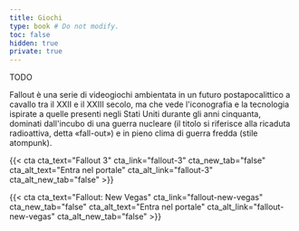 ```yaml
---
title: Giochi
type: book # Do not modify.
toc: false
hidden: true
private: true
---
```


TODO

Fallout è una serie di videogiochi ambientata in un futuro postapocalittico a cavallo tra il XXII e il XXIII secolo, ma che vede l'iconografia e la tecnologia ispirate a quelle presenti negli Stati Uniti durante gli anni cinquanta, dominati dall'incubo di una guerra nucleare (il titolo si riferisce alla ricaduta radioattiva, detta «fall-out») e in pieno clima di guerra fredda (stile atompunk). 


{{< cta cta_text="Fallout 3" cta_link="fallout-3" cta_new_tab="false" cta_alt_text="Entra nel portale" cta_alt_link="fallout-3" cta_alt_new_tab="false" >}}

{{< cta cta_text="Fallout: New Vegas" cta_link="fallout-new-vegas" cta_new_tab="false" cta_alt_text="Entra nel portale" cta_alt_link="fallout-new-vegas" cta_alt_new_tab="false" >}}
